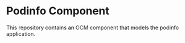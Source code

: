 # Podinfo Component

This repository contains an OCM component that models the podinfo application.

